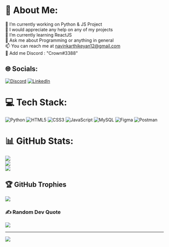 # 💫 About Me:
🔭 I’m currently working on Python & JS Project<br>🤝 I would appreciate any help on any of my projects<br>🌱 I’m currently learning ReactJS<br>💬 Ask me about Programming or anything in general<br>📫 You can reach me at navinkarthikeyan12@gmail.com<br>👾 Add me Discord : "Crown#3388"


## 🌐 Socials:
[![Discord](https://img.shields.io/badge/Discord-%237289DA.svg?logo=discord&logoColor=white)](https://discord.gg/688024602051608633) [![LinkedIn](https://img.shields.io/badge/LinkedIn-%230077B5.svg?logo=linkedin&logoColor=white)](https://linkedin.com/in/https://www.linkedin.com/in/navin-karthikeyan-155506259/) 

# 💻 Tech Stack:
![Python](https://img.shields.io/badge/python-3670A0?style=flat-square&logo=python&logoColor=ffdd54) ![HTML5](https://img.shields.io/badge/html5-%23E34F26.svg?style=flat-square&logo=html5&logoColor=white) ![CSS3](https://img.shields.io/badge/css3-%231572B6.svg?style=flat-square&logo=css3&logoColor=white) ![JavaScript](https://img.shields.io/badge/javascript-%23323330.svg?style=flat-square&logo=javascript&logoColor=%23F7DF1E) ![MySQL](https://img.shields.io/badge/mysql-%2300f.svg?style=flat-square&logo=mysql&logoColor=white) 	![Figma](https://img.shields.io/badge/figma-%23F24E1E.svg?style=flat-square&logo=figma&logoColor=white) ![Postman](https://img.shields.io/badge/Postman-FF6C37?style=flat-square&logo=postman&logoColor=white)
# 📊 GitHub Stats:
![](https://github-readme-stats.vercel.app/api?username=NavinKarthikeyan&theme=dark&hide_border=true&include_all_commits=false&count_private=false)<br/>
![](https://github-readme-streak-stats.herokuapp.com/?user=NavinKarthikeyan&theme=dark&hide_border=true)<br/>
![](https://github-readme-stats.vercel.app/api/top-langs/?username=NavinKarthikeyan&theme=dark&hide_border=true&include_all_commits=false&count_private=false&layout=compact)

## 🏆 GitHub Trophies
![](https://github-profile-trophy.vercel.app/?username=NavinKarthikeyan&theme=radical&no-frame=true&no-bg=true&margin-w=4)

### ✍️ Random Dev Quote
![](https://quotes-github-readme.vercel.app/api?type=horizontal&theme=radical)

---
[![](https://visitcount.itsvg.in/api?id=NavinKarthikeyan&icon=0&color=11)](https://visitcount.itsvg.in)

<!-- Proudly created with GPRM ( https://gprm.itsvg.in ) -->
